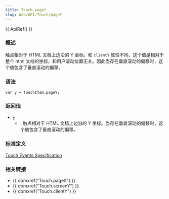 ```yaml
---
title: Touch.pageY
slug: Web/API/Touch/pageY
---
```


{{ ApiRef() }}

### 概述

触点相对于 HTML 文档上边沿的 Y 坐标。和 `clientY` 属性不同，这个值是相对于整个 html 文档的坐标，和用户滚动位置无关。因此当存在垂直滚动的偏移时，这个值包含了垂直滚动的偏移。

### 语法

```plain
var y = touchItem.pageY;
```

### 返回值

- `y`
  - : 触点相对于 HTML 文档上边沿的 Y 坐标。当存在垂直滚动的偏移时，这个值包含了垂直滚动的偏移。

### 标准定义

[Touch Events Specification](https://www.w3.org/TR/touch-events/)

### 相关链接

- {{ domxref("Touch.pageX") }}
- {{ domxref("Touch.screenY") }}
- {{ domxref("Touch.clientY") }}
